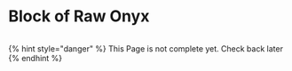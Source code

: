 # Block of Raw Onyx

<figure><img src="https://github.com/user-attachments/assets/e3c374e2-266f-4532-818c-a9e225bc74ae" alt=""><figcaption></figcaption></figure>

{% hint style="danger" %}
This Page is not complete yet. Check back later
{% endhint %}

